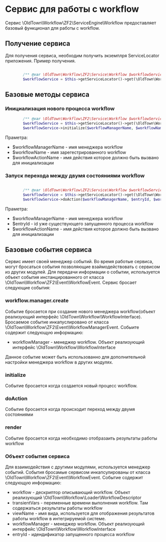 # Сервис для работы с workflow

Сервис \OldTown\Workflow\ZF2\ServiceEngine\Workflow предоставляет базовый функционал для работы с workflow.

## Получение сервиса

Для получения сервиса, необходим получить экземплря ServiceLocator приложения. Пример получения.

```php
  
        /** @var \OldTown\Workflow\ZF2\Service\Workflow $workflowService */
        $workflowService = $this->getServiceLocator()->get(\OldTown\Workflow\ZF2\Service\Workflow::class);
```

## Базовые методы сервиса

### Инициализация нового процесса workflow

```php
        /** @var \OldTown\Workflow\ZF2\Service\Workflow $workflowService */
        $workflowService = $this->getServiceLocator()->get(\OldTown\Workflow\ZF2\Service\Workflow::class);
        $workflowService->initialize($workflowManagerName, $workflowName, $workflowActionName);
```

Праметра:
* $workflowManagerName - имя менеджера workflow
* $workflowName - имя зарегестрированного workflow
* $workflowActionName - имя действия которое должно быть вызвано для инициализации


### Запуск перехода между двумя состояниями workflow

```php

        /** @var \OldTown\Workflow\ZF2\Service\Workflow $workflowService */
        $workflowService = $this->getServiceLocator()->get(\OldTown\Workflow\ZF2\Service\Workflow::class);
        $workflowService->doAction($workflowManagerName, $entryId, $workflowActionName);
```

Праметра:
* $workflowManagerName - имя менеджера workflow
* $entryId - id уже существующего запущенного процесса workflow
* $workflowActionName - имя действия которое должно быть вызвано для инициализации


## Базовые события сервиса

Сервис имеет своей менеджер событий. Во время работые сервиса, могут бросаться события позволяющие взаймодействовать с
сервисом из других модулей. Для передачи информации о событии, используется объект события инстанцированного от класса
\OldTown\Workflow\ZF2\Event\WorkflowEvent. Сервис бросает следующие события:

### workflow.manager.create
  Событие бросается при создание нового менеджера workflow(объект реализующий интерфейс \OldTown\Workflow\WorkflowInterface).
  Бросаемое событие инкапуслировано от класса \OldTown\Workflow\ZF2\Event\WorkflowManagerEvent. Собыите 
  содержит следующую информацию:
  
  * workflowManager - менеджер workflow. Объект реализующий интерфейс \OldTown\Workflow\WorkflowInterface
  
  Данное событие может быть использованно для дополнительной настройки менеджера workflow в других модулях.

### initialize
 Событие бросается когда создается новый процесс workflow.
 
### doAction
 Событие бросается когда происходит переход между двумя состояниями
 
### render
 Событие бросается когда необходимо отобразаить результаты работы workflow
 
### Объект события сервиса
 Для взаимодействия с другими модулями, используется менеджер событий. События бросамые сервисом инкапсулированы от класса
 \OldTown\Workflow\ZF2\Event\WorkflowEvent. Событие содержит следующую информацию:
 
 - workflow - дескриптор описывающий workflow. Объект реализующий \OldTown\Workflow\Loader\WorkflowDescriptor
 - transientVars - переменные времени выполнения workflow. Там содержаться результаты работы workflow
 - viewName - имя вида, используется для отображения результатов работы workflow в интегрируемой системе. 
 - workflowManager - менеджер workflow. Объект реализующий интерфейс \OldTown\Workflow\WorkflowInterface
 - entryId - идендификатор запущенного процесса workflow

 
